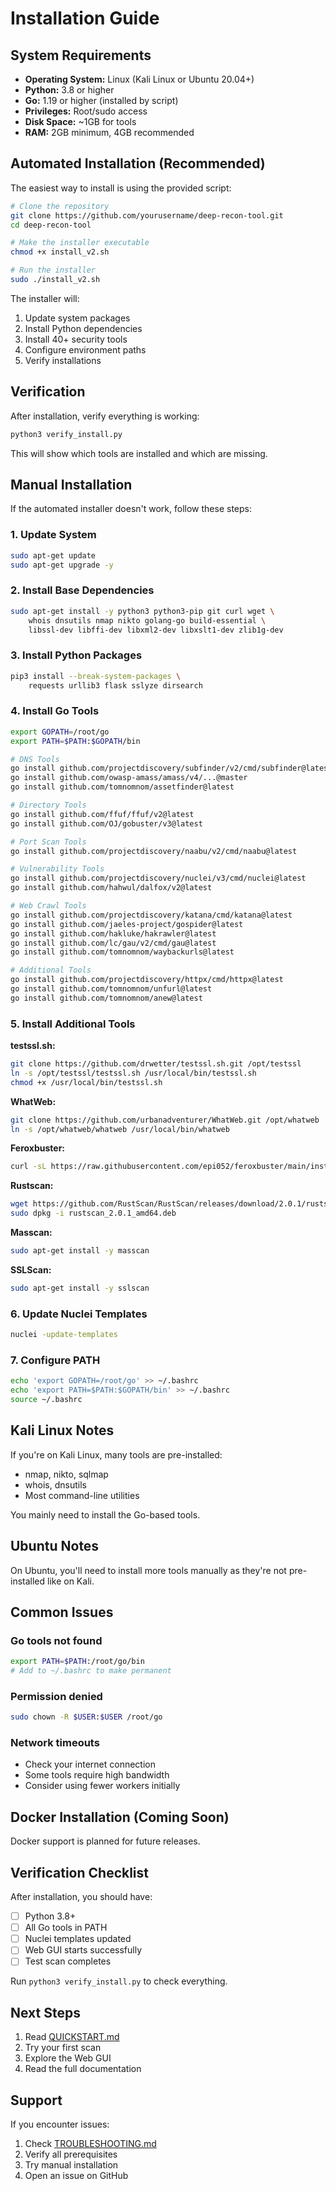 # Installation Guide

## System Requirements

- **Operating System:** Linux (Kali Linux or Ubuntu 20.04+)
- **Python:** 3.8 or higher
- **Go:** 1.19 or higher (installed by script)
- **Privileges:** Root/sudo access
- **Disk Space:** ~1GB for tools
- **RAM:** 2GB minimum, 4GB recommended

## Automated Installation (Recommended)

The easiest way to install is using the provided script:

```bash
# Clone the repository
git clone https://github.com/yourusername/deep-recon-tool.git
cd deep-recon-tool

# Make the installer executable
chmod +x install_v2.sh

# Run the installer
sudo ./install_v2.sh
```

The installer will:
1. Update system packages
2. Install Python dependencies
3. Install 40+ security tools
4. Configure environment paths
5. Verify installations

## Verification

After installation, verify everything is working:

```bash
python3 verify_install.py
```

This will show which tools are installed and which are missing.

## Manual Installation

If the automated installer doesn't work, follow these steps:

### 1. Update System
```bash
sudo apt-get update
sudo apt-get upgrade -y
```

### 2. Install Base Dependencies
```bash
sudo apt-get install -y python3 python3-pip git curl wget \
    whois dnsutils nmap nikto golang-go build-essential \
    libssl-dev libffi-dev libxml2-dev libxslt1-dev zlib1g-dev
```

### 3. Install Python Packages
```bash
pip3 install --break-system-packages \
    requests urllib3 flask sslyze dirsearch
```

### 4. Install Go Tools
```bash
export GOPATH=/root/go
export PATH=$PATH:$GOPATH/bin

# DNS Tools
go install github.com/projectdiscovery/subfinder/v2/cmd/subfinder@latest
go install github.com/owasp-amass/amass/v4/...@master
go install github.com/tomnomnom/assetfinder@latest

# Directory Tools
go install github.com/ffuf/ffuf/v2@latest
go install github.com/OJ/gobuster/v3@latest

# Port Scan Tools
go install github.com/projectdiscovery/naabu/v2/cmd/naabu@latest

# Vulnerability Tools
go install github.com/projectdiscovery/nuclei/v3/cmd/nuclei@latest
go install github.com/hahwul/dalfox/v2@latest

# Web Crawl Tools
go install github.com/projectdiscovery/katana/cmd/katana@latest
go install github.com/jaeles-project/gospider@latest
go install github.com/hakluke/hakrawler@latest
go install github.com/lc/gau/v2/cmd/gau@latest
go install github.com/tomnomnom/waybackurls@latest

# Additional Tools
go install github.com/projectdiscovery/httpx/cmd/httpx@latest
go install github.com/tomnomnom/unfurl@latest
go install github.com/tomnomnom/anew@latest
```

### 5. Install Additional Tools

**testssl.sh:**
```bash
git clone https://github.com/drwetter/testssl.sh.git /opt/testssl
ln -s /opt/testssl/testssl.sh /usr/local/bin/testssl.sh
chmod +x /usr/local/bin/testssl.sh
```

**WhatWeb:**
```bash
git clone https://github.com/urbanadventurer/WhatWeb.git /opt/whatweb
ln -s /opt/whatweb/whatweb /usr/local/bin/whatweb
```

**Feroxbuster:**
```bash
curl -sL https://raw.githubusercontent.com/epi052/feroxbuster/main/install-nix.sh | bash -s /usr/local/bin
```

**Rustscan:**
```bash
wget https://github.com/RustScan/RustScan/releases/download/2.0.1/rustscan_2.0.1_amd64.deb
sudo dpkg -i rustscan_2.0.1_amd64.deb
```

**Masscan:**
```bash
sudo apt-get install -y masscan
```

**SSLScan:**
```bash
sudo apt-get install -y sslscan
```

### 6. Update Nuclei Templates
```bash
nuclei -update-templates
```

### 7. Configure PATH
```bash
echo 'export GOPATH=/root/go' >> ~/.bashrc
echo 'export PATH=$PATH:$GOPATH/bin' >> ~/.bashrc
source ~/.bashrc
```

## Kali Linux Notes

If you're on Kali Linux, many tools are pre-installed:
- nmap, nikto, sqlmap
- whois, dnsutils
- Most command-line utilities

You mainly need to install the Go-based tools.

## Ubuntu Notes

On Ubuntu, you'll need to install more tools manually as they're not pre-installed like on Kali.

## Common Issues

### Go tools not found
```bash
export PATH=$PATH:/root/go/bin
# Add to ~/.bashrc to make permanent
```

### Permission denied
```bash
sudo chown -R $USER:$USER /root/go
```

### Network timeouts
- Check your internet connection
- Some tools require high bandwidth
- Consider using fewer workers initially

## Docker Installation (Coming Soon)

Docker support is planned for future releases.

## Verification Checklist

After installation, you should have:
- [ ] Python 3.8+
- [ ] All Go tools in PATH
- [ ] Nuclei templates updated
- [ ] Web GUI starts successfully
- [ ] Test scan completes

Run `python3 verify_install.py` to check everything.

## Next Steps

1. Read [QUICKSTART.md](QUICKSTART.md)
2. Try your first scan
3. Explore the Web GUI
4. Read the full documentation

## Support

If you encounter issues:
1. Check [TROUBLESHOOTING.md](TROUBLESHOOTING.md)
2. Verify all prerequisites
3. Try manual installation
4. Open an issue on GitHub
